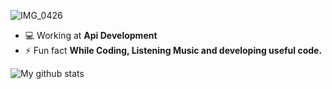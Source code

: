 ![IMG_0426](https://user-images.githubusercontent.com/48949523/87436966-ea8edc80-c617-11ea-8883-0874fedbdda8.jpg)

- 💻 Working at **Api Development**
- ⚡ Fun fact **While Coding, Listening Music and developing useful code.**

 ![My github stats](https://github-readme-stats.vercel.app/api?username=blackbird-coding&show_icons=true")
